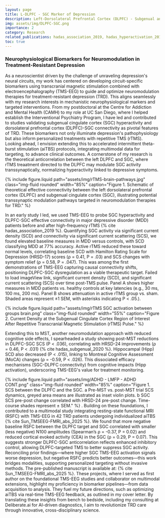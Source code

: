 ```yaml
---
layout: page
title: L-DLPFC - SGC Marker of Depression
description: Left-Dorsolateral Prefrontal Cortex (DLPFC) - Subgenual anterior Cingulate Cortex (SGC) circuit as a treatment resistant depression response marker in transcranial magnetic stimulation treatment  
img: assets/img/DLPFC-SGC.png
importance: 2
category: Research
related_publications: hadas_association_2019, hadas_hyperactivation_2019, hadas_subgenual_2020, Sun_TMSEEG-FMRI_abs_2025
toc: true
---
```


### Neurophysiological Biomarkers for Neuromodulation in Treatment-Resistant Depression
As a neuroscientist driven by the challenge of unraveling depression's neural circuits, my work has centered on developing circuit-specific biomarkers using transcranial magnetic stimulation combined with electroencephalography (TMS-EEG) to guide and optimize neuromodulation therapies for treatment-resistant depression (TRD). This aligns seamlessly with my research interests in mechanistic neurophysiological markers and targeted interventions. From my postdoctoral at the Centre for Addiction and Mental Health (CAMH) to my role at UC San Diego, where I helped establish the Interventional Psychiatry Program, I have led and contributed to studies validating subgenual cingulate cortex (SGC) hyperactivity and dorsolateral prefrontal cortex (DLPFC)-SGC connectivity as pivotal features of TRD. These biomarkers not only illuminate depression's pathophysiology but also inform personalized treatments with repetitive TMS (rTMS). Looking ahead, I envision extending this to accelerated intermittent theta-burst stimulation (aiTBS) protocols, integrating multimodal data for targeting, to advance clinical outcomes.
A cornerstone of my research is the theoretical anticorrelation between the left DLPFC and SGC, where rTMS treaatment directed to the DLPFC may modulate SGC activity transsynaptically, normalizing hyperactivity linked to depressive symptoms.

{% include figure.liquid path="assets/img/rTMS-brain-pathways.jpg" class="img-fluid rounded" width="85%" caption="Figure 1. Schematic of theoretical effective connectivity between the left dorsolateral prefrontal cortex (DLPFC) and subgenual cingulate cortex (SGC), illustrating potential transsynaptic modulation pathways targeted in neuromodulation therapies for TRD." %}


In an early study I led, we used TMS-EEG to probe SGC hyperactivity and DLPFC-SGC effective connectivity in major depressive disorder (MDD) patients before and after high-frequency rTMS {% cite hadas_association_2019 %}. Quantifying SGC activity via significant current density (SCD) and connectivity via significant current scattering (SCS), we found elevated baseline measures in MDD versus controls, with SCD classifying MDD at 77% accuracy. Active rTMS reduced these toward normal levels, correlating baseline SCD with Hamilton Rating Scale for Depression (HRSD-17) scores (ρ = 0.41, P = .03) and SCS changes with symptom relief (ρ = 0.58, P = .047). This was among the first demonstrations of TMS-EEG capturing causal connectivity shifts, positioning DLPFC-SGC dysregulation as a viable therapeutic target.
Failed to load imageView link, significant current density (SCD), and significant current scattering (SCS) over time post-TMS pulse. Panel A shows higher measures in MDD patients vs. healthy controls at key latencies (e.g., 30 ms, 100 ms, 200 ms). Panel B shows attenuation in active rTMS group vs. sham. Shaded areas represent ±1 SEM, with asterisks indicating P < .05.).

{% include figure.liquid path="assets/img/rTMS SGC activation between groups brain.png" class="img-fluid rounded" width="55%" caption="Figure 2. Current Density at the Subgenual Cingulate Cortex Region of Interest After Repetitive Transcranial Magnetic Stimulation (rTMS) Pulse." %}

Extending this to MST, another neuromodulation approach with reduced cognitive side effects, I spearheaded a study showing post-MST reductions in DLPFC-SGC SCS (P < .036), correlating with HRSD-24 improvements (ρ = 0.46, P < .031) {% cite hadas_subgenual_2020 %}. Hippocampal (Hipp) SCD also decreased (P < .015), linking to Montreal Cognitive Assessment (MoCA) changes (ρ = -0.59, P < .026). This dissociated efficacy mechanisms (SGC-DLPFC connectivity) from cognitive impacts (Hipp activation), underscoring TMS-EEG's value for treatment monitoring.

{% include figure.liquid path="assets/img/ADHD  - LMFP - ADHD CONT.png" class="img-fluid rounded" width="85%" caption="Figure 1. SCS between the DLPFC and the SGC. a Pre-MST vs. post-MST trial SCS dynamics, greyed area means are illustrated as inset violin plots. b SGC SCS pre-post change correlated with HRSD-24 pre-post change. Time-course shades represent ± SEM." %}
.
Building on these foundations, I contributed to a multimodal study integrating resting-state functional MRI (RSFC) with TMS-EEG in 42 TRD patients undergoing individualized aiTBS {% cite Sun_TMSEEG-FMRI_abs_2025 %}. We found that more negative baseline RSFC between the DLPFC target and SGC correlated with smaller (less negative) N100 amplitudes (Spearman’s ρ = -0.37, P = 0.02) and reduced cortical evoked activity (CEA) in the SGC (ρ = 0.29, P = 0.07). This suggests stronger DLPFC-SGC anticorrelation reflects enhanced inhibitory control, allowing DLPFC-targeted TMS to better suppress SGC activity. Reconciling prior findings—where higher SGC TMS-EEG activation signals worse depression, but negative RSFC predicts better outcomes—this work bridges modalities, supporting personalized targeting without invasive methods. The pre-published manuscript is available at: {% cite Sun_TMSEEG-FMRI_abs_2025 %}.
These projects, where I served as first author on the foundational TMS-EEG studies and collaborator on multimodal extensions, highlight my proficiency in biomarker pipelines—from data acquisition to analysis. They fuel my future directions, such as optimizing aiTBS via real-time TMS-EEG feedback, as outlined in my cover letter. By translating these insights from bench to bedside, including my consulting at Deliberate.ai for AI-driven diagnostics, I aim to revolutionize TRD care through innovative, cross-disciplinary science.